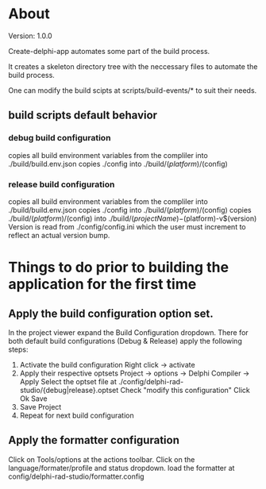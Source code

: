 # About
Version: 1.0.0

Create-delphi-app automates some part of the build process.

It creates a skeleton directory tree with the neccessary files
to automate the build process.

One can modify the build scipts at scripts/build-events/*
to suit their needs.

## build scripts default behavior
### debug build configuration
copies all build environment variables from the compliler into ./build/build.env.json
copies ./config into ./build/$(platform)/$(config)
### release build configuration
copies all build environment variables from the compliler into ./build/build.env.json
copies ./config into ./build/$(platform)/$(config)
copies ./build/$(platform)/$(config) into ./build/$(projectName)-$(platform)-v$(version)
Version is read from ./config/config.ini which the user must increment to reflect
an actual version bump.

# Things to do prior to building the application for the first time
## Apply the build configuration option set.
In the project viewer expand the Build Configuration dropdown.
There for both default build configurations (Debug & Release) apply the following steps:

1. Activate the build configuration
   Right click -> activate
2. Apply their respective optsets
   Project -> options -> Delphi Compiler -> Apply 
   Select the optset file at ./config/delphi-rad-studio/{debug|release}.optset
   Check "modify this configuration"
   Click Ok
   Save
3. Save Project 
4. Repeat for next build configuration

## Apply the formatter configuration
Click on Tools/options at the actions toolbar.
Click on the language/formater/profile and status dropdown.
load the formatter at config/delphi-rad-studio/formatter.config
